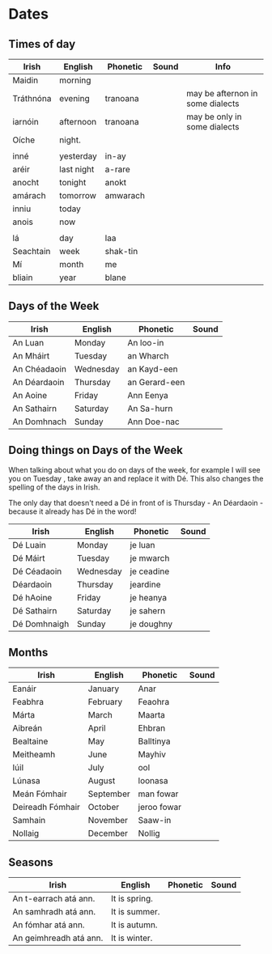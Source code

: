 # Dates

## Times of day

|Irish|English|Phonetic|Sound|Info|
|------|-------|--------|-----|----|
|Maidin|morning
|Tráthnóna|evening|tranoana||may be afternon in some dialects
|iarnóin|afternoon|tranoana||may be only in some dialects
|Oíche|night.
||
|inné|yesterday|in-ay
|aréir|last night|a-rare
|anocht|tonight|anokt
|amárach|tomorrow|amwarach
|inniu|today
|anois|now
||
|lá|day|laa
|Seachtain|week|shak-tin
|Mí|month|me
|bliain|year|blane

## Days of the Week

| Irish | English | Phonetic | Sound |
| ------| ------- | -------- | ----- |
|An Luan|Monday|An loo-in
|An Mháirt|Tuesday|an Wharch
|An Chéadaoin|Wednesday|an Kayd-een
|An Déardaoin|Thursday|an Gerard-een
|An Aoine|Friday|Ann Eenya
|An Sathairn|Saturday|An Sa-hurn
|An Domhnach|Sunday|Ann Doe-nac

## Doing things on Days of the Week

When talking about what you do on days of the week, for example I will see you on Tuesday , take away an and replace it with Dé. This also changes the spelling of the days in Irish.

The only day that doesn't need a Dé in front of is Thursday - An Déardaoin - because it already has Dé in the word!

| Irish | English | Phonetic | Sound |
| ------| ------- | -------- | ----- |
|Dé Luain|Monday| je luan
|Dé Máirt|Tuesday | je mwarch
|Dé Céadaoin|Wednesday| je ceadine
|Déardaoin|Thursday|jeardine
|Dé hAoine|Friday| je heanya 
|Dé Sathairn|Saturday|je sahern
|Dé Domhnaigh|Sunday|je doughny

## Months

| Irish | English | Phonetic | Sound |
| ------| ------- | -------- | ----- |
|Eanáir|January|Anar|
|Feabhra|February|Feaohra|
|Márta|March|Maarta|
|Aibreán|April|Ehbran|
|Bealtaine|May|Balltinya|
|Meitheamh|June|Mayhiv|
|Iúil|July|ool|
|Lúnasa|August|loonasa|
|Meán Fómhair|September|man fowar|
|Deireadh Fómhair|October|jeroo fowar|
|Samhain|November|Saaw-in|
|Nollaig|December|Nollig|

## Seasons

| Irish | English | Phonetic | Sound |
| ------| ------- | -------- | ----- |
|An t-earrach atá ann.|It is spring.
|An samhradh atá ann.|It is summer.
|An fómhar atá ann.|It is autumn.
|An geimhreadh atá ann.|It is winter.